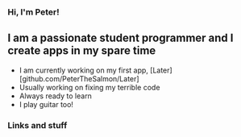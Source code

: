 ### Hi, I'm Peter!

## I am a passionate student programmer and I create apps in my spare time
- I am currently working on my first app, [Later][github.com/PeterTheSalmon/Later]
- Usually working on fixing my terrible code
- Always ready to learn
- I play guitar too!

### Links and stuff
